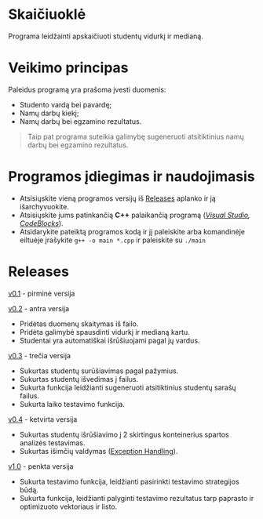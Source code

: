 # Skaičiuoklė #
Programa leidžainti apskaičiuoti studentų vidurkį ir medianą.
# Veikimo principas #
Paleidus programą yra prašoma įvesti duomenis:

* Studento vardą bei pavardę;
* Namų darbų kiekį;
* Namų darbų bei egzamino rezultatus.

> Taip pat programa suteikia galimybę sugeneruoti atsitiktinius namų darbų bei egzamino rezultatus.

# Programos įdiegimas ir naudojimasis #

* Atsisiųskite vieną programos versijų iš [Releases](https://github.com/LCious/Objektinis/releases) aplanko ir ją išarchyvuokite.
* Atsisiųskite jums patinkančią __C++__ palaikančią programą (_[Visual Studio](https://visualstudio.microsoft.com/downloads/), [CodeBlocks](https://www.codeblocks.org/downloads/)_).
* Atsidarykite pateiktą programos kodą ir jį paleiskite arba komandinėje eiltuėje įrašykite `g++ -o main *.cpp` ir paleiskite su `./main`

# Releases #
[v0.1](https://github.com/Astrowski/My-first-project/tree/v.01) - pirminė versija

[v0.2](https://github.com/Astrowski/My-first-project/tree/v.02) - antra versija
* Pridėtas duomenų skaitymas iš failo.
* Pridėta galimybė spausdinti vidurkį ir medianą kartu.
* Studentai yra automatiškai išrūšiuojami pagal jų vardus.

[v0.3](https://github.com/Astrowski/My-first-project/tree/v.03) - trečia versija
* Sukurtas studentų surūšiavimas pagal pažymius.
* Sukurtas studentų išvedimas į failus.
* Sukurta funkcija leidžianti sugeneruoti atsitiktinius studentų sarašų failus.
* Sukurta laiko testavimo funkcija.

[v0.4](https://github.com/Astrowski/My-first-project/tree/v.04) - ketvirta versija
* Sukurtas studentų išrūšiavimo į 2 skirtingus konteinerius spartos analizės testavimas.
* Sukurtas išimčių valdymas ([Exception Handling](https://www.tutorialspoint.com/cplusplus/cpp_exceptions_handling.htm)).

[v1.0](https://github.com/Astrowski/My-first-project/tree/v1.0) - penkta versija
* Sukurta testavimo funkcija, leidžianti pasirinkti testavimo strategijos būdą.
* Sukurta funkcija, leidžianti palyginti testavimo rezultatus tarp paprasto ir optimizuoto vektoriaus ir listo.

